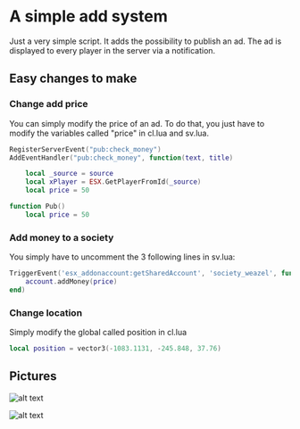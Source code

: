 # A simple add system

Just a very simple script. It adds the possibility to publish an ad. The ad is displayed to every player in the server via a notification.

## Easy changes to make

### Change add price
You can simply modify the price of an ad. To do that, you just have to modify the variables called "price" in cl.lua and sv.lua.
```lua
RegisterServerEvent("pub:check_money")
AddEventHandler("pub:check_money", function(text, title)

    local _source = source
    local xPlayer = ESX.GetPlayerFromId(_source)
    local price = 50
```

```lua
function Pub()
    local price = 50
```

### Add money to a society
You simply have to uncomment the 3 following lines in sv.lua:

```lua
TriggerEvent('esx_addonaccount:getSharedAccount', 'society_weazel', function(account)
    account.addMoney(price)
end)
```

### Change location
Simply modify the global called position in cl.lua
```lua
local position = vector3(-1083.1131, -245.848, 37.76)
```

## Pictures

![alt text](https://i.imgur.com/sH1dnqv.png)

![alt text](https://i.imgur.com/h8L5H0I.png)
